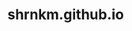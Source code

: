 # shrnkm.github.io
<div class="flourish-embed flourish-map" data-src="visualisation/10101452"><script src="https://public.flourish.studio/resources/embed.js"></script></div>
